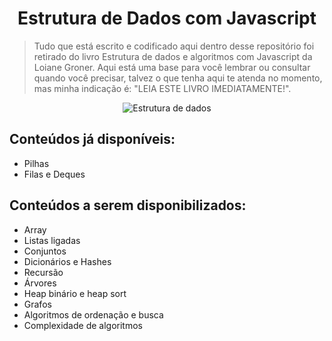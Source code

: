 
<div align="center">
    <h1>Estrutura de Dados com Javascript</h1>
</div>

> Tudo que está escrito e codificado aqui dentro desse repositório foi retirado do livro Estrutura de dados e algoritmos com Javascript da Loiane Groner. Aqui está uma base para você lembrar ou consultar quando você precisar, talvez o que tenha aqui te atenda no momento, mas minha indicação é: "LEIA ESTE LIVRO IMEDIATAMENTE!".

<div align="center">
    <img src="https://m.media-amazon.com/images/P/B07P6SZJVQ.01._SCLZZZZZZZ_SX500_.jpg" alt="Estrutura de dados">
</div>

## Conteúdos já disponíveis:

- Pilhas
- Filas e Deques

## Conteúdos a serem disponibilizados:

- Array
- Listas ligadas
- Conjuntos
- Dicionários e Hashes
- Recursão
- Árvores
- Heap binário e heap sort
- Grafos
- Algoritmos de ordenação e busca
- Complexidade de algoritmos
